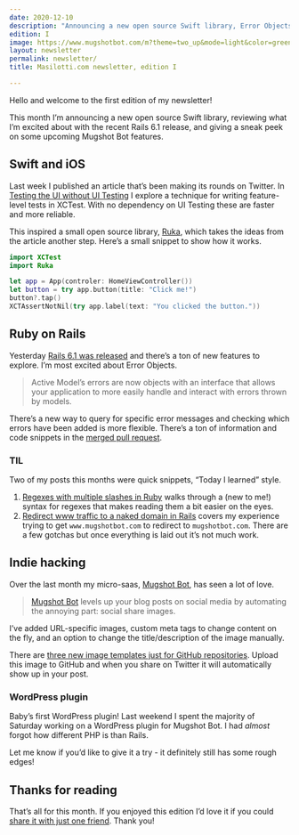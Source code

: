```yaml
---
date: 2020-12-10
description: "Announcing a new open source Swift library, Error Objects in Rails 6.1 release, and a Mugshot Bot sneak peek."
edition: I
image: https://www.mugshotbot.com/m?theme=two_up&mode=light&color=green&pattern=diagonal_lines&image=d33ff6b7&url=https://masilotti.com/newsletter/
layout: newsletter
permalink: newsletter/
title: Masilotti.com newsletter, edition I

---
```


Hello and welcome to the first edition of my newsletter!

This month I’m announcing a new open source Swift library, reviewing what I’m excited about with the recent Rails 6.1 release, and giving a sneak peek on some upcoming Mugshot Bot features.

## Swift and iOS
Last week I published an article that’s been making its rounds on Twitter. In [Testing the UI without UI Testing](https://masilotti.com/testing-ui-without-ui-testing/) I explore a technique for writing feature-level tests in XCTest. With no dependency on UI Testing these are faster and more reliable.

This inspired a small open source library, [Ruka](https://github.com/joemasilotti/ruka), which takes the ideas from the article another step. Here’s a small snippet to show how it works.

```swift
import XCTest
import Ruka

let app = App(controler: HomeViewController())
let button = try app.button(title: "Click me!")
button?.tap()
XCTAssertNotNil(try app.label(text: "You clicked the button."))
```

## Ruby on Rails

Yesterday [Rails 6.1 was released](https://weblog.rubyonrails.org/2020/12/9/Rails-6-1-0-release/) and there’s a ton of new features to explore. I’m most excited about Error Objects.

> Active Model’s errors are now objects with an interface that allows your application to more easily handle and interact with errors thrown by models.

There’s a new way to query for specific error messages and checking which errors have been added is more flexible. There’s a ton of information and code snippets in the [merged pull request](https://github.com/rails/rails/pull/32313).

### TIL

Two of my posts this months were quick snippets, “Today I learned” style.

1. [Regexes with multiple slashes in Ruby](https://masilotti.com/ruby-regexes-multiple-slashes/)  walks through a (new to me!) syntax for regexes that makes reading them a bit easier on the eyes.
2. [Redirect www traffic to a naked domain in Rails](https://masilotti.com/rails-redirect-www/) covers my experience trying to get `www.mugshotbot.com` to redirect to `mugshotbot.com`. There are a few gotchas but once everything is laid out it’s not much work.

## Indie hacking

Over the last month my micro-saas, [Mugshot Bot](https://mugshotbot.com), has seen a lot of love.

> [Mugshot Bot](https://mugshotbot.com) levels up your blog posts on social media by automating the annoying part: social share images.

I’ve added URL-specific images, custom meta tags to change content on the fly, and an option to change the title/description of the image manually.

There are [three new image templates just for GitHub repositories](https://mugshotbot.com/github). Upload this image to GitHub and when you share on Twitter it will automatically show up in your post.

### WordPress plugin

Baby’s first WordPress plugin! Last weekend I spent the majority of Saturday working on a WordPress plugin for Mugshot Bot. I had *almost* forgot how different PHP is than Rails.

Let me know if you’d like to give it a try - it definitely still has some rough edges!

## Thanks for reading

That’s all for this month. If you enjoyed this edition I’d love it if you could [share it with just one friend](https://twitter.com/intent/tweet?url=https%3A%2F%2Fmasilotti.com%2Fnewsletter&via=joemasilotti). Thank you!
